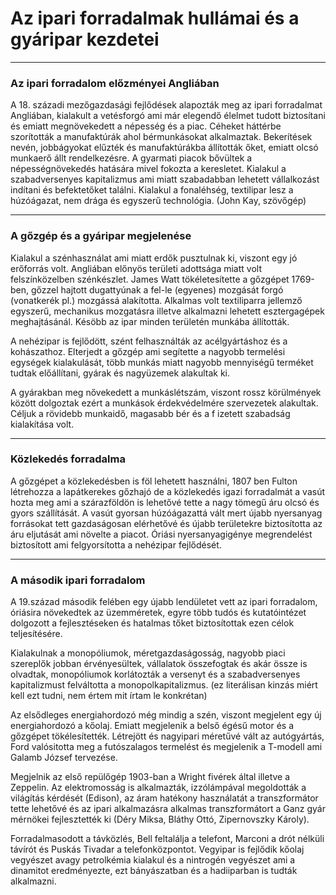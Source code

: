 # Az ipari forradalmak hullámai és a gyáripar kezdetei
---
### Az ipari forradalom előzményei Angliában
A 18. századi mezőgazdasági fejlődések alapozták meg az ipari forradalmat Angliában, kialakult a vetésforgó ami már elegendő élelmet tudott biztosítani és emiatt megnövekedett a népesség és a piac. Céheket háttérbe szorították a manufaktúrák ahol bérmunkásokat alkalmaztak. Bekerítések nevén, jobbágyokat elűzték és manufaktúrákba állították őket, emiatt olcsó munkaerő állt rendelkezésre. A gyarmati piacok bővültek a népességnövekedés hatására mivel fokozta a keresletet. Kialakul a szabadversenyes kapitalizmus ami miatt szabadabban lehetett vállalkozást indítani és befektetőket találni. Kialakul a fonaléhség, textilipar lesz a húzóágazat, nem drága és egyszerű technológia. (John Kay, szövőgép)
***
### A gőzgép és a gyáripar megjelenése
Kialakul a szénhasználat ami miatt erdők pusztulnak ki, viszont egy jó erőforrás volt. Angliában előnyös területi adottsága miatt volt felszínközelben szénkészlet. James Watt tökéletesítette a gőzgépet 1769-ben, gőzzel hajtott dugattyúnak a fel-le (egyenes) mozgását forgó (vonatkerék pl.) mozgássá alakította. Alkalmas volt textiliparra jellemző egyszerű, mechanikus mozgatásra illetve alkalmazni lehetett esztergagépek meghajtásánál. Késöbb az ipar minden területén munkába állították.

 A nehézipar is fejlődött, szént felhasználták az acélgyártáshoz és a kohászathoz. Elterjedt a gőzgép ami segítette a nagyobb termelési egységek kialakulását, több munkás miatt nagyobb mennyiségű terméket tudtak előállítani, gyárak és nagyüzemek alakultak ki. 

A gyárakban meg nővekedett a munkáslétszám, viszont rossz körülmények között dolgoztak ezért a munkások érdekvédelmére szervezetek alakultak. Céljuk a rövidebb munkaidő, magasabb bér és a f izetett szabadság kialakítása volt.
***
### Közlekedés forradalma
A gőzgépet a közlekedésben is föl lehetett használni, 1807 ben Fulton létrehozza a lapátkerekes gőzhajó de a közlekedés igazi forradalmát a vasút hozta meg ami a szárazföldön is lehetővé tette a nagy tömegű áru olcsó és gyors szállítását. A vasút gyorsan húzóágazattá vált mert újabb nyersanyag forrásokat tett gazdaságosan elérhetővé és újabb területekre biztosította az áru eljutását ami növelte a piacot.
Óriási nyersanyagigénye megrendelést biztosított ami  felgyorsította a nehézipar fejlődését.
***
### A második ipari forradalom
A 19.század második felében egy újabb lendületet vett az ipari forradalom, óriásira növekedtek az üzemméretek, egyre több tudós és kutatóintézet dolgozott a fejlesztéseken és hatalmas tőket biztosítottak ezen célok teljesítésére.

Kialakulnak a monopóliumok, méretgazdaságosság, nagyobb piaci szereplők jobban érvényesültek, vállalatok összefogtak és akár össze is olvadtak, monopóliumok korlátozták a versenyt és a szabadversenyes kapitalizmust felváltotta a monopolkapitalizmus. (ez literálisan kinzás miért kell ezt tudni, nem értem mit írtam le konkrétan)

Az elsődleges energiahordozó még mindig a szén, viszont megjelent egy  új energiahordozó a kőolaj. Emiatt megjelenik a belső égésű motor és a gőzgépet tökélesítették. Létrejött és nagyipari méretűvé vált az autógyártás, Ford valósitotta meg a futószalagos termelést és megjelenik a T-modell ami Galamb József tervezése.

Megjelnik az első repülőgép 1903-ban a Wright fivérek által illetve a Zeppelin. Az elektromosság is alkalmazták, izzólámpával megoldották a világítás kérdését (Edison), az áram hatékony használatát a transzformátor tette lehetővé és az ipari alkalmazásra alkalmas transzformátort a Ganz gyár mérnökei fejlesztették ki (Déry Miksa, Bláthy Ottó, Zipernovszky Károly).

Forradalmasodott a távközlés, Bell feltalálja a telefont, Marconi a drót nélküli távírót és Puskás Tivadar a telefonközpontot. Vegyipar is fejlődik kőolaj vegyészet avagy petrolkémia kialakul és a nintrogén vegyészet ami a dinamitot eredményezte, ezt bányászatban és a hadiiparban is tudták alkalmazni.